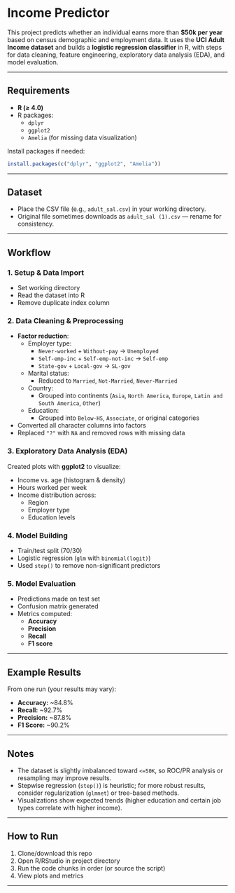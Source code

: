 # Income Predictor

This project predicts whether an individual earns more than **$50k per year** based on census demographic and employment data. It uses the **UCI Adult Income dataset** and builds a **logistic regression classifier** in R, with steps for data cleaning, feature engineering, exploratory data analysis (EDA), and model evaluation.

---

## Requirements

- **R (≥ 4.0)**
- R packages:
  - `dplyr`
  - `ggplot2`
  - `Amelia` (for missing data visualization)

Install packages if needed:

```r
install.packages(c("dplyr", "ggplot2", "Amelia"))
```

---

## Dataset

- Place the CSV file (e.g., `adult_sal.csv`) in your working directory.
- Original file sometimes downloads as `adult_sal (1).csv` — rename for consistency.

---

## Workflow

### 1. Setup & Data Import
- Set working directory
- Read the dataset into R
- Remove duplicate index column

### 2. Data Cleaning & Preprocessing
- **Factor reduction**:
  - Employer type:
    - `Never-worked` + `Without-pay` → `Unemployed`
    - `Self-emp-inc` + `Self-emp-not-inc` → `Self-emp`
    - `State-gov` + `Local-gov` → `SL-gov`
  - Marital status:
    - Reduced to `Married`, `Not-Married`, `Never-Married`
  - Country:
    - Grouped into continents (`Asia`, `North America`, `Europe`, `Latin and South America`, `Other`)
  - Education:
    - Grouped into `Below-HS`, `Associate`, or original categories
- Converted all character columns into factors
- Replaced `"?"` with `NA` and removed rows with missing data

### 3. Exploratory Data Analysis (EDA)
Created plots with **ggplot2** to visualize:
- Income vs. age (histogram & density)
- Hours worked per week
- Income distribution across:
  - Region
  - Employer type
  - Education levels

### 4. Model Building
- Train/test split (70/30)
- Logistic regression (`glm` with `binomial(logit)`)
- Used `step()` to remove non-significant predictors

### 5. Model Evaluation
- Predictions made on test set
- Confusion matrix generated
- Metrics computed:
  - **Accuracy**
  - **Precision**
  - **Recall**
  - **F1 score**

---

## Example Results

From one run (your results may vary):

- **Accuracy:** ~84.8%  
- **Recall:** ~92.7%  
- **Precision:** ~87.8%  
- **F1 Score:** ~90.2%  

---

## Notes

- The dataset is slightly imbalanced toward `<=50K`, so ROC/PR analysis or resampling may improve results.
- Stepwise regression (`step()`) is heuristic; for more robust results, consider regularization (`glmnet`) or tree-based methods.
- Visualizations show expected trends (higher education and certain job types correlate with higher income).

---

## How to Run

1. Clone/download this repo  
2. Open R/RStudio in project directory  
3. Run the code chunks in order (or source the script)  
4. View plots and metrics  

---  
